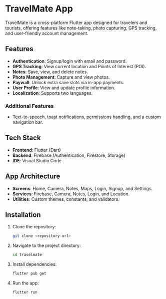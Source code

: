 # TravelMate App

TravelMate is a cross-platform Flutter app designed for travelers and tourists, offering features like note-taking, photo capturing, GPS tracking, and user-friendly account management.

## Features

- **Authentication**: Signup/login with email and password.  
- **GPS Tracking**: View current location and Points of Interest (POI).  
- **Notes**: Save, view, and delete notes.  
- **Photo Management**: Capture and view photos.  
- **Paywall**: Unlock extra save slots via in-app payments.  
- **User Profile**: View and update profile information.  
- **Localization**: Supports two languages.  

### Additional Features  
- Text-to-speech, toast notifications, permissions handling, and a custom navigation bar.

## Tech Stack

- **Frontend**: Flutter (Dart)  
- **Backend**: Firebase (Authentication, Firestore, Storage)  
- **IDE**: Visual Studio Code  

## App Architecture

- **Screens**: Home, Camera, Notes, Maps, Login, Signup, and Settings.  
- **Services**: Firebase, Camera, Notes, Login, and Location.  
- **Utilities**: Custom themes, constants, and validators.  

## Installation

1. Clone the repository:  
   ```bash
   git clone <repository-url>
   ```  
2. Navigate to the project directory:  
   ```bash
   cd travelmate
   ```  
3. Install dependencies:  
   ```bash
   flutter pub get
   ```  
4. Run the app:  
   ```bash
   flutter run
   ```
